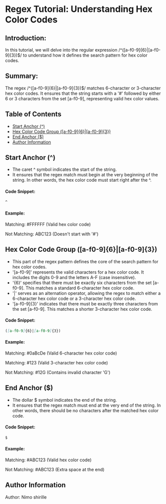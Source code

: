 # Regex Tutorial: Understanding Hex Color Codes

## Introduction:
In this tutorial, we will delve into the regular expression /^([a-f0-9]{6}|[a-f0-9]{3})$/ to understand how it defines the search pattern for hex color codes.

## Summary:

The regex /^([a-f0-9]{6}|[a-f0-9]{3})$/ matches 6-character or 3-character hex color codes. It ensures that the string starts with a '#' followed by either 6 or 3 characters from the set [a-f0-9], representing valid hex color values.

## Table of Contents

- [Start Anchor (^)](#Start-Anchor)
- [Hex Color Code Group ([a-f0-9]{6}|[a-f0-9]{3})](#Hex-Color-Code-Group)
- [End Anchor ($)](#End-Anchor)
- [Author Information](#Author-Information)

## Start Anchor (^)

- The caret ^ symbol indicates the start of the string.
- It ensures that the regex match must begin at the very beginning of the string. In other words, the hex color code must start right after the ^.

#### Code Snippet:

```md
^
```
#### Example:

Matching: #FFFFFF (Valid hex color code)

Not Matching: ABC123 (Doesn't start with '#')

## Hex Color Code Group ([a-f0-9]{6}|[a-f0-9]{3})

- This part of the regex pattern defines the core of the search pattern for hex color codes.
- '[a-f0-9]' represents the valid characters for a hex color code. It includes the digits 0-9 and the letters A-F (case insensitive).
- '{6}' specifies that there must be exactly six characters from the set [a-f0-9]. This matches a standard 6-character hex color code.
- '|' serves as an alternation operator, allowing the regex to match either a 6-character hex color code or a 3-character hex color code.
- '[a-f0-9]{3}' indicates that there must be exactly three characters from the set [a-f0-9]. This matches a shorter 3-character hex color code.

#### Code Snippet:

```md
([a-f0-9]{6}|[a-f0-9]{3})
```
#### Example:

Matching: #0aBcDe (Valid 6-character hex color code)

Matching: #123 (Valid 3-character hex color code)

Not Matching: #12G (Contains invalid character 'G')

## End Anchor ($)

- The dollar $ symbol indicates the end of the string.
- It ensures that the regex match must end at the very end of the string. In other words, there should be no characters after the matched hex color code.

#### Code Snippet:

```md
$
```

#### Example:

Matching: #ABC123 (Valid hex color code)

Not Matching: #ABC123  (Extra space at the end)

## Author Information

Author: Nimo shirille

